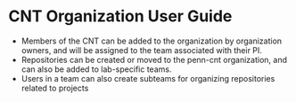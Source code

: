 # CNT Organization User Guide

- Members of the CNT can be added to the organization by organization owners, and will be assigned to the team associated with their PI. 
- Repositories can be created or moved to the penn-cnt organization, and can also be added to lab-specific teams. 
- Users in a team can also create subteams for organizing repositories related to projects


